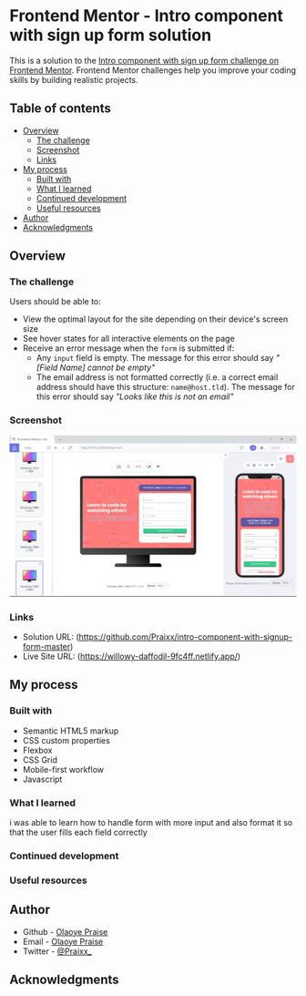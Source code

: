 # Frontend Mentor - Intro component with sign up form solution

This is a solution to the [Intro component with sign up form challenge on Frontend Mentor](https://www.frontendmentor.io/challenges/intro-component-with-signup-form-5cf91bd49edda32581d28fd1). Frontend Mentor challenges help you improve your coding skills by building realistic projects. 

## Table of contents

- [Overview](#overview)
  - [The challenge](#the-challenge)
  - [Screenshot](#screenshot)
  - [Links](#links)
- [My process](#my-process)
  - [Built with](#built-with)
  - [What I learned](#what-i-learned)
  - [Continued development](#continued-development)
  - [Useful resources](#useful-resources)
- [Author](#author)
- [Acknowledgments](#acknowledgments)


## Overview

### The challenge

Users should be able to:

- View the optimal layout for the site depending on their device's screen size
- See hover states for all interactive elements on the page
- Receive an error message when the `form` is submitted if:
  - Any `input` field is empty. The message for this error should say *"[Field Name] cannot be empty"*
  - The email address is not formatted correctly (i.e. a correct email address should have this structure: `name@host.tld`). The message for this error should say *"Looks like this is not an email"*

### Screenshot
![Alt text](Screenshot1.jpg)


### Links

- Solution URL: (https://github.com/Praixx/intro-component-with-signup-form-master)
- Live Site URL: (https://willowy-daffodil-9fc4ff.netlify.app/)

## My process

### Built with

- Semantic HTML5 markup
- CSS custom properties
- Flexbox
- CSS Grid
- Mobile-first workflow
- Javascript


### What I learned

i was able to learn how to handle form with more input and also format it so that the user fills each field correctly

### Continued development



### Useful resources



## Author

- Github - [Olaoye Praise](https://github.com/Praixx)
- Email - [Olaoye Praise](praix1y@gmail.com)
- Twitter - [@Praixx_](https://www.twitter.com/Praixx_)

## Acknowledgments


